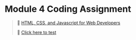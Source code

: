 # Module 4 Coding Assignment

>🔶 <a href="https://www.coursera.org/learn/html-css-javascript-for-web-developers">HTML, CSS, and Javascript for Web Developers</a>
>
>🔶 <a href="https://vidigal-code.github.io/Module-4-Coding-Assignment/">Click here to test</a>
>



